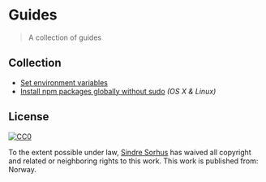 # Guides
> A collection of guides

## Collection

- [Set environment variables](set-environment-variables.md)
- [Install npm packages globally without sudo](npm-global-without-sudo.md) *(OS X & Linux)*

## License

[![CC0](http://i.creativecommons.org/p/zero/1.0/88x31.png)](http://creativecommons.org/publicdomain/zero/1.0/)

To the extent possible under law, [Sindre Sorhus](http://sindresorhus.com) has waived all copyright and related or neighboring rights to this work. This work is published from: Norway.
